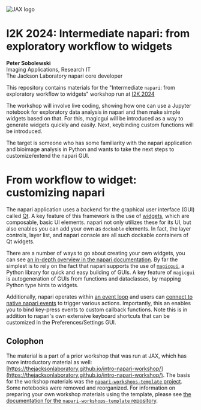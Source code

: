 ![JAX logo](./resources/JAX_logo_rgb_transparentback.png)

# I2K 2024: Intermediate napari: from exploratory workflow to widgets

**Peter Sobolewski**  
Imaging Applications, Research IT  
The Jackson Laboratory 
napari core developer  


This repository contains materials for the "Intermediate `napari`: from exploratory workflow to widgets" workshop
run at [I2K 2024](https://events.humantechnopole.it/event/1/contributions/58/)

The workshop will involve live coding, showing how one can use a Jupyter notebook for exploratory data analysis in napari and then make simple widgets based on that. For this, magicgui will be introduced as a way to generate widgets quickly and easily. Next, keybinding custom functions will be introduced.

The target is someone who has some familiarity with the napari application and bioimage analysis in Python and wants to take the next steps to customize/extend the napari GUI. 

# From workflow to widget: customizing napari

The napari application uses a backend for the graphical user interface (GUI) called [Qt](https://doc.qt.io). A key feature of this framework is the use of [widgets](https://doc.qt.io/qt-6/qtwidgets-index.html), which are composable, basic UI elements. napari not only utilizes these for its UI, but also enables you can add your own as `dockable` elements. In fact, the layer controls, layer list, and napari console are all such dockable containers of Qt widgets.

There are a number of ways to go about creating your own widgets, you can see [an in-depth overview in the napari documentation](https://napari.org/dev/howtos/extending/magicgui.html). By far the simplest is to rely on the fact that napari supports the use of [`magicgui`](https://pyapp-kit.github.io/magicgui/), a Python library for quick and easy building of GUIs. A key feature of `magicgui` is autogeneration of GUIs from functions and dataclasses, by mapping Python type hints to widgets.

Additionally, napari operates within [an event loop](https://napari.org/stable/guides/event_loop.html#intro-to-event-loop) and users can [connect to native napari events](https://napari.org/stable/howtos/extending/connecting_events.html#hooking-up-your-own-events) to trigger various actions. Importantly, this an enables you to bind key-press events to custom callback functions. Note this is in addition to napari's own extensive keyboard shortcuts that can be customized in the Preferences/Settings GUI.



## Colophon

The material is a part of a prior workshop that was run at JAX, which has more introductory material as well: [https://thejacksonlaboratory.github.io/intro-napari-workshop/](https://thejacksonlaboratory.github.io/intro-napari-workshop/). The basis for the workshop materials was the [`napari-workshops-template` project](https://github.com/napari/napari-workshop-template). 
Some notebooks were removed and reorganized. For information on preparing your own workshop materials using the template, please see [the documentation for the `napari-workshops-template` repository](https://napari.org/napari-workshop-template/docs/build_your_workshop.html).

